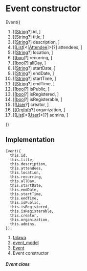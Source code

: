 
<div>

# Event constructor

</div>


Event({

1.  [[[String](https://api.flutter.dev/flutter/dart-core/String-class.html)?]
    id, ]
2.  [[[String](https://api.flutter.dev/flutter/dart-core/String-class.html)?]
    title, ]
3.  [[[String](https://api.flutter.dev/flutter/dart-core/String-class.html)?]
    description, ]
4.  [[[List](https://api.flutter.dev/flutter/dart-core/List-class.html)[\<[[Attendee](../../models_events_event_model/Attendee-class.html)]\>]?]
    attendees, ]
5.  [[[String](https://api.flutter.dev/flutter/dart-core/String-class.html)?]
    location, ]
6.  [[[bool](https://api.flutter.dev/flutter/dart-core/bool-class.html)?]
    recurring, ]
7.  [[[bool](https://api.flutter.dev/flutter/dart-core/bool-class.html)?]
    allDay, ]
8.  [[[String](https://api.flutter.dev/flutter/dart-core/String-class.html)?]
    startDate, ]
9.  [[[String](https://api.flutter.dev/flutter/dart-core/String-class.html)?]
    endDate, ]
10. [[[String](https://api.flutter.dev/flutter/dart-core/String-class.html)?]
    startTime, ]
11. [[[String](https://api.flutter.dev/flutter/dart-core/String-class.html)?]
    endTime, ]
12. [[[bool](https://api.flutter.dev/flutter/dart-core/bool-class.html)?]
    isPublic, ]
13. [[[bool](https://api.flutter.dev/flutter/dart-core/bool-class.html)?]
    isRegistered, ]
14. [[[bool](https://api.flutter.dev/flutter/dart-core/bool-class.html)?]
    isRegisterable, ]
15. [[[User](../../models_user_user_info/User-class.html)?]
    creator, ]
16. [[[OrgInfo](../../models_organization_org_info/OrgInfo-class.html)?]
    organization, ]
17. [[[List](https://api.flutter.dev/flutter/dart-core/List-class.html)[\<[[User](../../models_user_user_info/User-class.html)]\>]?]
    admins, ]

})



## Implementation

``` language-dart
Event({
  this.id,
  this.title,
  this.description,
  this.attendees,
  this.location,
  this.recurring,
  this.allDay,
  this.startDate,
  this.endDate,
  this.startTime,
  this.endTime,
  this.isPublic,
  this.isRegistered,
  this.isRegisterable,
  this.creator,
  this.organization,
  this.admins,
});
```







1.  [talawa](../../index.html)
2.  [event_model](../../models_events_event_model/)
3.  [Event](../../models_events_event_model/Event-class.html)
4.  Event constructor

##### Event class








